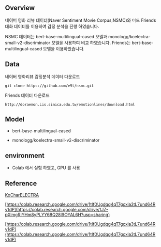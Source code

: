 ## Overview

네이버 영화 리뷰 데이터(Naver Sentiment Movie Corpus,NSMC)와 미드 Friends 대화 데이터를 이용하여 감정 분석을 진행 하였습니다.

NSMC 데이터는 bert-base-multilingual-cased 모델과 monologg/koelectra-small-v2-discriminator 모델을 사용하여 비교 하였습니다.
Friends는 bert-base-multilingual-cased 모델을 이용하였습니다.


## Data

네이버 영화리뷰 감정분석 데이터 다운로드

```
git clone https://github.com/e9t/nsmc.git
```

Friends 데이터 다운로드

```
http://doraemon.iis.sinica.edu.tw/emotionlines/download.html
```

## Model

* bert-base-multilingual-cased

* monologg/koelectra-small-v2-discriminator

## environment

* Colab 에서 실험 하였고, GPU 를 사용

## Reference

[KoCharELECTRA](https://github.com/monologg/KoCharELECTRA)

[https://colab.research.google.com/drive/1tIf0Ugdqg4qT7gcxia3tL7und64Rv1dP](https://colab.research.google.com/drive/1JZ-pXlmgRIYHm8yPLYY68Q28l9OYAL6H?usp=sharing)

[https://colab.research.google.com/drive/1tIf0Ugdqg4qT7gcxia3tL7und64Rv1dP](https://colab.research.google.com/drive/1tIf0Ugdqg4qT7gcxia3tL7und64Rv1dP)


